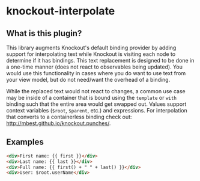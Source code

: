 # knockout-interpolate

## What is this plugin?

This library augments Knockout's default binding provider by adding support for interpolating text while Knockout is visiting each node to determine if it has bindings. This text replacement is designed to be done in a one-time manner (does not react to observables being updated). You would use this functionality in cases where you do want to use text from your view model, but do not need/want the overhead of a binding.

While the replaced text would not react to changes, a common use case may be inside of a container that is bound using the `template` or `with` binding such that the entire area would get swapped out. Values support context variables (`$root`, `$parent`, etc.) and expressions. For interpolation that converts to a containerless binding check out: http://mbest.github.io/knockout.punches/.

## Examples

```html
<div>First name: {{ first }}</div>
<div>Last name: {{ last }}</div>
<div>Full name: {{ first() + " " + last() }}</div>
<div>User: $root.userName</div>
```